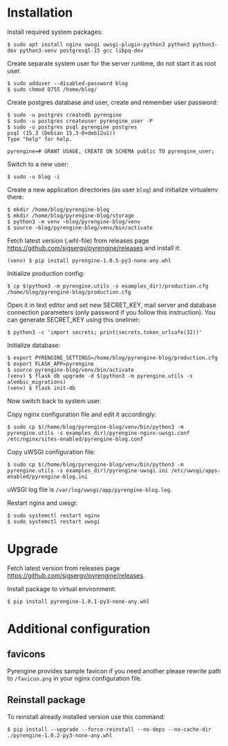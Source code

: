 # Installation

Install required system packages:

~~~~
$ sudo apt install nginx uwsgi uwsgi-plugin-python3 python3 python3-dev python3-venv postgresql-15 gcc libpq-dev
~~~~

Create separate system user for the server runtime, do not start it as root user.

~~~~
$ sudo adduser --disabled-password blog
$ sudo chmod 0755 /home/blog/
~~~~

Create postgres database and user, create and remember user password:

~~~~
$ sudo -u postgres createdb pyrengine
$ sudo -u postgres createuser pyrengine_user -P
$ sudo -u postgres psql pyrengine postgres
psql (15.3 (Debian 15.3-0+deb12u1))
Type "help" for help.

pyrengine=# GRANT USAGE, CREATE ON SCHEMA public TO pyrengine_user;
~~~~

Switch to a new user:

~~~~
$ sudo -u blog -i
~~~~

Create a new application directories (as user `blog`) and initialize virtualenv there:

~~~~
$ mkdir /home/blog/pyrengine-blog
$ mkdir /home/blog/pyrengine-blog/storage
$ python3 -m venv ~blog/pyrengine-blog/venv
$ source ~blog/pyrengine-blog/venv/bin/activate
~~~~

Fetch latest version (.whl-file) from releases page <https://github.com/sigsergv/pyrengine/releases> and install it:

~~~~
(venv) $ pip install pyrengine-1.0.5-py3-none-any.whl
~~~~

Initialize production config:

~~~~
$ cp $(python3 -m pyrengine.utils -s examples_dir)/production.cfg /home/blog/pyrengine-blog/production.cfg
~~~~

Open it in text editor and set new SECRET_KEY, mail server and database connection parameters (only password if you follow this instruction). You can generate SECRET_KEY using this oneliner: 

~~~~
$ python3 -c 'import secrets; print(secrets.token_urlsafe(32))'
~~~~

Initialize database:

~~~~
$ export PYRENGINE_SETTINGS=/home/blog/pyrengine-blog/production.cfg
$ export FLASK_APP=pyrengine
$ source pyrengine-blog/venv/bin/activate
(venv) $ flask db upgrade -d $(python3 -m pyrengine.utils -s alembic_migrations)
(venv) $ flask init-db
~~~~

Now switch back to system user.

Copy nginx configuration file and edit it accordingly:

~~~~
$ sudo cp $(/home/blog/pyrengine-blog/venv/bin/python3 -m pyrengine.utils -s examples_dir)/pyrengine-nginx-uwsgi.conf /etc/nginx/sites-enabled/pyrengine-blog.conf
~~~~

Copy uWSGI configuration file:

~~~~
$ sudo cp $(/home/blog/pyrengine-blog/venv/bin/python3 -m pyrengine.utils -s examples_dir)/pyrengine-uwsgi.ini /etc/uwsgi/apps-enabled/pyrengine-blog.ini
~~~~

uWSGI log file is `/var/log/uwsgi/app/pyrengine-blog.log`.

Restart nginx and uwsgi:

~~~~
$ sudo systemctl restart nginx
$ sudo systemctl restart uwsgi
~~~~

# Upgrade

Fetch latest version from releases page <https://github.com/sigsergv/pyrengine/releases>.

Install package to virtual environment:

~~~~
$ pip install pyrengine-1.0.1-py3-none-any.whl
~~~~


# Additional configuration

## favicons

Pyrengine provides sample favicon if you need another please rewrite path to `/favicon.png` in your nginx configuration file.

## Reinstall package

To reinstall already installed version use this command:

~~~~
$ pip install --upgrade --force-reinstall --no-deps --no-cache-dir ./pyrengine-1.0.2-py3-none-any.whl
~~~~
